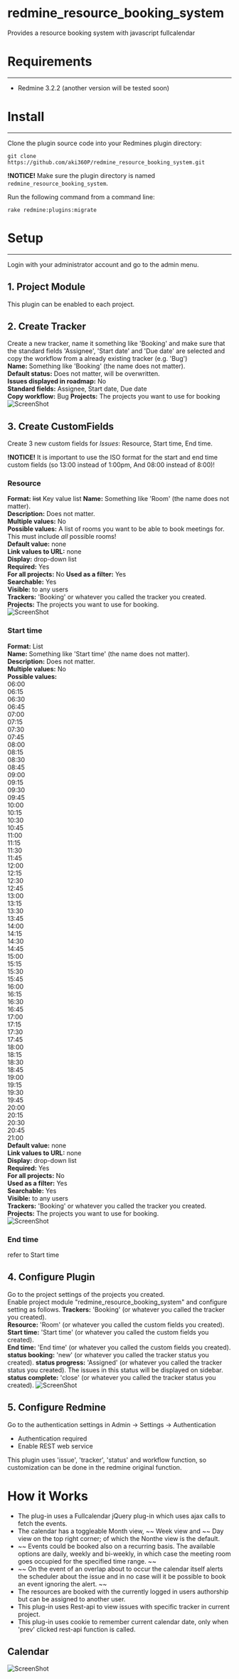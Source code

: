 # redmine_resource_booking_system
Provides a resource booking system with javascript fullcalendar

  
# Requirements  
------------  
  
* Redmine 3.2.2 (another version will be tested soon)

# Install  
-------  
  
Clone the plugin source code into your Redmines plugin directory:  
  
    git clone https://github.com/aki360P/redmine_resource_booking_system.git  
  
**!NOTICE!** Make sure the plugin directory is named `redmine_resource_booking_system`.  
  
Run the following command from a command line:  
  
    rake redmine:plugins:migrate  
  
# Setup  
-----  
  
Login with your administrator account and go to the admin menu.  
  
## 1. Project Module  
This plugin can be enabled to each project. 
  
## 2. Create Tracker  
Create a new tracker, name it something like 'Booking' and make sure that the standard fields 'Assignee', 'Start date' and 'Due date' are selected and copy the workflow from a already existing tracker (e.g. 'Bug')  
**Name:** Something like 'Booking' (the name does not matter).  
**Default status:** Does not matter, will be overwritten.  
**Issues displayed in roadmap:** No  
**Standard fields:** Assignee, Start date, Due date  
**Copy workflow:** Bug
**Projects:** The projects you want to use for booking
![ScreenShot](https://raw.github.com/aki360P/redmine_resource_booking_system/tree/master/screenshots/01_new_tracker.png)  
  
## 3. Create CustomFields  
Create 3 new custom fields for *Issues*: Resource, Start time, End time.  
  
**!NOTICE!** It is important to use the ISO format for the start and end time custom fields (so 13:00 instead of 1:00pm, And 08:00 instead of 8:00)! 
  
### Resource
**Format:** ~~list~~  Key value list 
**Name:** Something like 'Room' (the name does not matter).  
**Description:** Does not matter.  
**Multiple values:** No  
**Possible values:** A list of rooms you want to be able to book meetings for. This must include *all* possible rooms!  
**Default value:** none  
**Link values to URL:** none  
**Display:** drop-down list  
**Required:** Yes  
**For all projects:** No
**Used as a filter:** Yes  
**Searchable:** Yes  
**Visible:** to any users  
**Trackers:** 'Booking' or whatever you called the tracker you created.  
**Projects:** The projects you want to use for booking.  
![ScreenShot](https://raw.github.com/aki360P/redmine_resource_booking_system/tree/master/screenshots/02_new_customfield1.png)  
  
### Start time  
**Format:** List  
**Name:** Something like 'Start time' (the name does not matter).  
**Description:** Does not matter.  
**Multiple values:** No  
**Possible values:**    
06:00  
06:15  
06:30  
06:45  
07:00  
07:15  
07:30  
07:45  
08:00  
08:15  
08:30  
08:45  
09:00  
09:15  
09:30  
09:45  
10:00  
10:15  
10:30  
10:45  
11:00  
11:15  
11:30  
11:45  
12:00  
12:15  
12:30  
12:45  
13:00  
13:15  
13:30  
13:45  
14:00  
14:15  
14:30  
14:45  
15:00  
15:15  
15:30  
15:45  
16:00  
16:15  
16:30  
16:45  
17:00  
17:15  
17:30  
17:45  
18:00  
18:15  
18:30  
18:45  
19:00  
19:15  
19:30  
19:45  
20:00  
20:15  
20:30  
20:45  
21:00  
**Default value:** none  
**Link values to URL:** none  
**Display:** drop-down list  
**Required:** Yes  
**For all projects:** No  
**Used as a filter:** Yes  
**Searchable:** Yes  
**Visible:** to any users  
**Trackers:** 'Booking' or whatever you called the tracker you created.  
**Projects:** The projects you want to use for booking.  
![ScreenShot](https://raw.github.com/aki360P/redmine_resource_booking_system/tree/master/screenshots/03_new_customfield2.png)  
  
### End time  
refer to Start time
  
  
## 4. Configure Plugin  
Go to the project settings of the projects you created.  
Enable project module "redmine_resource_booking_system" and configure setting as follows.
**Trackers:** 'Booking' (or whatever you called the tracker you created).  
**Resource:** 'Room'    (or whatever you called the custom fields you created).  
**Start time:** 'Start time' (or whatever you called the custom fields you created).  
**End time:** 'End time' (or whatever you called the custom fields you created).
**status booking:** 'new' (or whatever you called the tracker status you created).
**status progress:** 'Assigned' (or whatever you called the tracker status you created).  The issues in this status will be displayed on sidebar. 
**status complete:** 'close' (or whatever you called the tracker status you created).
![ScreenShot](https://raw.github.com/aki360P/redmine_resource_booking_system/tree/master/screenshots/04_project_settings.png)  



## 5. Configure Redmine  
Go to the authentication settings in Admin -> Settings -> Authentication  
* Authentication required
* Enable REST web service

This plugin uses 'issue', 'tracker', 'status' and workflow function, so customization can be done in the redmine original function.



# How it Works  
  
* The plug-in uses a Fullcalendar jQuery plug-in which uses ajax calls to fetch the events.  
* The calendar has a toggleable Month view, ~~ Week view and ~~ Day view on the top right corner; of which the Nonthe view is the default.  
* ~~ Events could be booked also on a recurring basis. The available options are daily, weekly and bi-weekly, in which case the meeting room goes occupied for the specified time range. ~~
* ~~ On the event of an overlap about to occur the calendar itself alerts the scheduler about the issue and in no case will it be possible to book an event ignoring the alert. ~~ 
* The resources are booked with the currently logged in users authorship but can be assigned to another user.
* This plug-in uses Rest-api to view issues with specific tracker in current project.
* This plug-in uses cookie to remember current calendar date, only when 'prev' clicked rest-api function is called.

  
## Calendar  
![ScreenShot](https://raw.github.com/aki360P/redmine_resource_booking_system/tree/master/screenshots/10_calendar_sample.png)  
  
